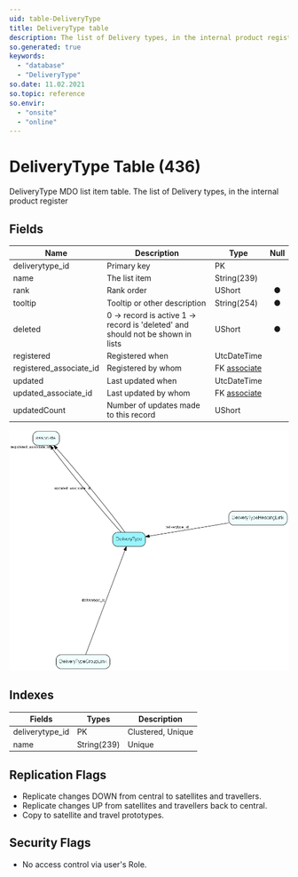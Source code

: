 ```yaml
---
uid: table-DeliveryType
title: DeliveryType table
description: The list of Delivery types, in the internal product register
so.generated: true
keywords:
  - "database"
  - "DeliveryType"
so.date: 11.02.2021
so.topic: reference
so.envir:
  - "onsite"
  - "online"
---
```


# DeliveryType Table (436)

DeliveryType MDO list item table.
The list of Delivery types, in the internal product register

## Fields

| Name | Description | Type | Null |
|------|-------------|------|:----:|
|deliverytype\_id|Primary key|PK| |
|name|The list item|String(239)| |
|rank|Rank order|UShort|&#x25CF;|
|tooltip|Tooltip or other description|String(254)|&#x25CF;|
|deleted|0 -&gt; record is active 1 -&gt; record is &apos;deleted&apos; and should not be shown in lists|UShort|&#x25CF;|
|registered|Registered when|UtcDateTime| |
|registered\_associate\_id|Registered by whom|FK [associate](associate.md)| |
|updated|Last updated when|UtcDateTime| |
|updated\_associate\_id|Last updated by whom|FK [associate](associate.md)| |
|updatedCount|Number of updates made to this record|UShort| |


![DeliveryType table relationship diagram](./media/DeliveryType.png)

## Indexes

| Fields | Types | Description |
|--------|-------|-------------|
|deliverytype\_id |PK |Clustered, Unique |
|name |String(239) |Unique |

## Replication Flags

* Replicate changes DOWN from central to satellites and travellers.
* Replicate changes UP from satellites and travellers back to central.
* Copy to satellite and travel prototypes.

## Security Flags

* No access control via user's Role.

